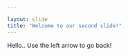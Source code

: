 ```yaml
---

layout: slide
title: "Welcome to our second slide!"
---
```

Hello.. 
Use the left arrow to go back!
